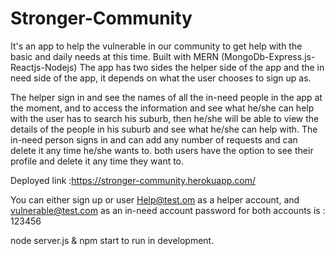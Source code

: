 # Stronger-Community
It's an app to help the vulnerable in our community to get help with the basic and daily needs at this time.
Built with  MERN (MongoDb-Express.js-Reactjs-Nodejs)
The app has two sides the helper side of the app and the in need side of the app, it depends on what the user chooses to sign up as.


The helper sign in and see the names of all the in-need people in the app at the moment, and to access the information and see what he/she can help with the user has to search his suburb, then he/she will be able to view the details of the people in his suburb and see what he/she can help with.
The in-need person signs in and can add any number of requests and can delete it any time he/she wants to.
both users have the option to see their profile and delete it any time they want to.

Deployed link :https://stronger-community.herokuapp.com/

You can either sign up or user 
Help@test.om as a helper account, and vulnerable@test.com as an in-need account 
password for both accounts is : 123456

node server.js & npm start  to run in development.
